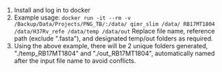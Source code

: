 1. Install and log in to docker
2. Example usage: ```docker run -it --rm -v /Backup/Data/Projects/PNG_TB/:/data/ qimr_slim /data/ RB17MT1804 /data/H37Rv_refe /data/temp /data/out```
  Replace file name, reference path (exclude ".fasta"), and designated temp/out folders as required.
3. Using the above example, there will be 2 unique folders generated, "./temp_RB17MT1804" and "./out_RB17MT1804", automatically named after the input file name to avoid conflicts.
